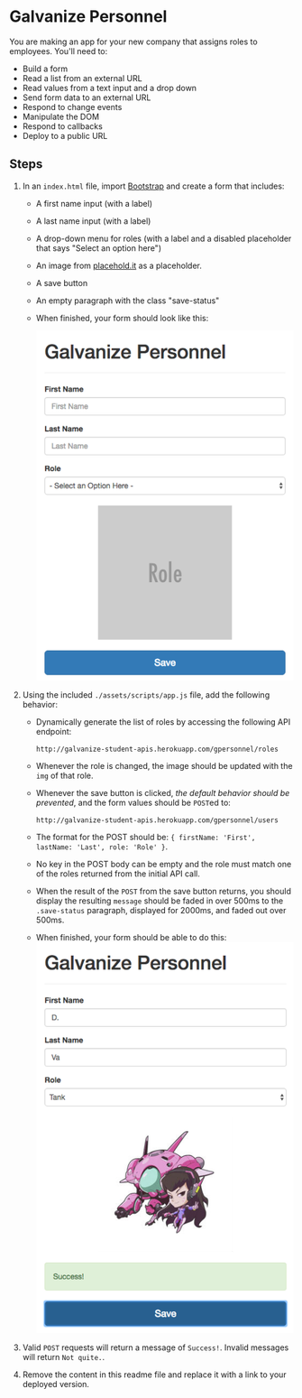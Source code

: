 # Galvanize Personnel

You are making an app for your new company that assigns roles to employees. You'll need to:

* Build a form
* Read a list from an external URL
* Read values from a text input and a drop down
* Send form data to an external URL
* Respond to change events
* Manipulate the DOM
* Respond to callbacks
* Deploy to a public URL

## Steps

1. In an `index.html` file, import [Bootstrap](http://getbootstrap.com/) and create a form that includes:
    * A first name input (with a label)
    * A last name input (with a label)
    * A drop-down menu for roles (with a label and a disabled placeholder that says "Select an option here")
    * An image from [placehold.it](http://placehold.it) as a placeholder.
    * A save button
    * An empty paragraph with the class "save-status"
    * When finished, your form should look like this:

        ![](./mockups/a.png)

1. Using the included `./assets/scripts/app.js` file, add the following behavior:
    * Dynamically generate the list of roles by accessing the following API endpoint:

        ```
        http://galvanize-student-apis.herokuapp.com/gpersonnel/roles
        ```

    * Whenever the role is changed, the image should be updated with the `img` of that role.
    * Whenever the save button is clicked, *the default behavior should be prevented*, and the form values should be `POST`ed to:

        ```
        http://galvanize-student-apis.herokuapp.com/gpersonnel/users
        ```

    * The format for the POST should be: `{ firstName: 'First', lastName: 'Last', role: 'Role' }`.
    * No key in the POST body can be empty and the role must match one of the roles returned from the initial API call.
    * When the result of the `POST` from the save button returns, you should display the resulting `message` should be faded in over 500ms to the `.save-status` paragraph, displayed for 2000ms, and faded out over 500ms.
    * When finished, your form should be able to do this: ![Filled out form](./mockups/b.png)

1. Valid `POST` requests will return a message of `Success!`. Invalid messages will return `Not quite.`.

1. Remove the content in this readme file and replace it with a link to your deployed version.
